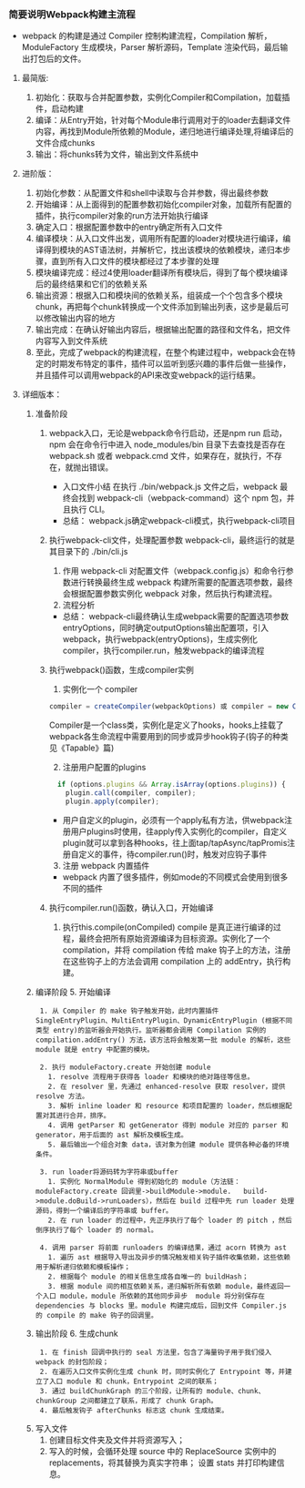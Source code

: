 ### 简要说明Webpack构建主流程
  * webpack 的构建是通过 Compiler 控制构建流程，Compilation 解析，ModuleFactory 生成模块，Parser 解析源码，Template 渲染代码，最后输出打包后的文件。

  1. 最简版:
      1. 初始化：获取与合并配置参数，实例化Compiler和Compilation，加载插件，启动构建
      2. 编译：从Entry开始，针对每个Module串行调用对于的loader去翻译文件内容，再找到Module所依赖的Module，递归地进行编译处理,将编译后的文件合成chunks
      3. 输出：将chunks转为文件，输出到文件系统中

  2. 进阶版：
      1. 初始化参数：从配置文件和shell中读取与合并参数，得出最终参数
      2. 开始编译：从上面得到的配置参数初始化compiler对象，加载所有配置的插件，执行compiler对象的run方法开始执行编译
      3. 确定入口：根据配置参数中的entry确定所有入口文件
      4. 编译模块：从入口文件出发，调用所有配置的loader对模块进行编译，编译得到模块的AST语法树，并解析它，找出该模块的依赖模块，递归本步骤，直到所有入口文件的模块都经过了本步骤的处理
      5. 模块编译完成：经过4使用loader翻译所有模块后，得到了每个模块编译后的最终结果和它们的依赖关系
      6. 输出资源：根据入口和模块间的依赖关系，组装成一个个包含多个模块chunk，再把每个chunk转换成一个文件添加到输出列表，这步是最后可以修改输出内容的地方
      7. 输出完成：在确认好输出内容后，根据输出配置的路径和文件名，把文件内容写入到文件系统
      8. 至此，完成了webpack的构建流程，在整个构建过程中，webpack会在特定的时期发布特定的事件，插件可以监听到感兴趣的事件后做一些操作，并且插件可以调用webpack的API来改变webpack的运行结果。 

  3. 详细版本：
      1. 准备阶段
          1. webpack入口，无论是webpack命令行启动，还是npm run 启动，npm 会在命令行中进入 node_modules/bin 目录下去查找是否存在 webpack.sh 或者 webpack.cmd 文件，如果存在，就执行，不存在，就抛出错误。
              <!-- webpack项目的package.json 文件中设置了 bin 字段之后 ，可执行文件 会被链接到当前项目的 ./node_modules/.bin 中，在本项目中，就可以很方便地利用 npm 执行脚本，更多可参考 npm的package.json字段含义 (opens new window)。 -->
              <!-- 
                在函数中引入 webpack，那么入口将会是lib/webpack.js。而如果在 shell 中执行，那么将会走到 ./bin/webpack.js。
                其实 webpack 实际的路口文件是 node_modules/webpack/bin/webpack.js。 
              -->
              * 入口文件小结
              在执行 ./bin/webpack.js 文件之后，webpack 最终会找到 webpack-cli（webpack-command）这个 npm 包，并且执行 CLI。
                <!-- 
                  webpack-cli：webpack4.0 之后将 webpack-cli 分离了出来，具有 webpack 所有的特性和功能。
                  webpack-command：轻量级的 webpack-cli 
                -->
              * 总结：
                webpack.js确定webpack-cli模式，执行webpack-cli项目

          2. 执行webpack-cli文件，处理配置参数
              webpack-cli，最终运行的就是其目录下的 ./bin/cli.js
              1. 作用
                webpack-cli 对配置文件（webpack.config.js）和命令行参数进行转换最终生成 webpack 构建所需要的配置选项参数，最终会根据配置参数实例化 webpack 对象，然后执行构建流程。
              2. 流程分析
                <!-- 
                  首先在 webpack-cli 中引入了 yargs 工具，用于对命令行进行定制。
                  分析输入之后的命令行参数，对各个参数进行转换，组成编译配置项，最后通过引入 webpack 结合处理好的配置，进行编译和构建。 
                -->
              * 总结：
                webpack-cli最终确认生成webpack需要的配置选项参数entryOptions，同时确定outputOptions输出配置项，引入webpack，执行webpack(entryOptions)，生成实例化compiler，执行compiler.run，触发webpack的编译流程

          3. 执行webpack()函数，生成compiler实例
              1. 实例化一个 compiler
                ```ts
                compiler = createCompiler(webpackOptions) 或 compiler = new Compiler(options.context); 
                ```
                Compiler是一个class类，实例化是定义了hooks，hooks上挂载了webpack各生命流程中需要用到的同步或异步hook钩子(钩子的种类见《Tapable》篇)
              
              2. 注册用户配置的plugins
                ```ts
                  if (options.plugins && Array.isArray(options.plugins)) {
                    plugin.call(compiler, compiler);
                    plugin.apply(compiler); 
                ```
                * 用户自定义的plugin，必须有一个apply私有方法，供webpack注册用户plugins时使用，往apply传入实例化的compiler，自定义plugin就可以拿到各种hooks，往上面tap/tapAsync/tapPromis注册自定义的事件，待compiler.run()时，触发对应钩子事件

              3. 注册 webpack 内置插件
                * webpack 内置了很多插件，例如mode的不同模式会使用到很多不同的插件

          4. 执行compiler.run()函数，确认入口，开始编译

              1. 执行this.compile(onCompiled)
                compile 是真正进行编译的过程，最终会把所有原始资源编译为目标资源。实例化了一个 compilation，并将 compilation 传给 make 钩子上的方法，注册在这些钩子上的方法会调用 compilation 上的 addEntry，执行构建。
                <!-- 
                  compilation 是后续构建流程中最核心最重要的对象，它包含了一次构建过程中所有的数据，一次构建过程对应一个 Compilation 实例。当 Compilation 实例创建完成之后，Webpack 的准备阶段已经完成，下一步将开始编译阶段。 
                -->

      2. 编译阶段
          5. 开始编译

              1. 从 Compiler 的 make 钩子触发开始，此时内置插件 SingleEntryPlugin、MultiEntryPlugin、DynamicEntryPlugin (根据不同类型 entry)的监听器会开始执行。监听器都会调用 Compilation 实例的 compilation.addEntry() 方法，该方法将会触发第一批 module 的解析，这些 module 就是 entry 中配置的模块。

              2. 执行 moduleFactory.create 开始创建 module
                1. resolve 流程用于获得各 loader 和模块的绝对路径等信息。
                2. 在 resolver 里，先通过 enhanced-resolve 获取 resolver，提供 resolve 方法。
                3. 解析 inline loader 和 resource 和项目配置的 loader，然后根据配置对其进行合并，排序。
                4. 调用 getParser 和 getGenerator 得到 module 对应的 parser 和 generator，用于后面的 ast 解析及模板生成。
                5. 最后输出一个组合对象 data，该对象为创建 module 提供各种必备的环境条件。

              3. run loader将源码转为字符串或buffer
                1. 实例化 NormalModule 得到初始化的 module（方法链：moduleFactory.create 回调里->buildModule->module.   build->module.doBuild->runLoaders），然后在 build 过程中先 run loader 处理源码，得到一个编译后的字符串或 buffer。
                2. 在 run loader 的过程中，先正序执行了每个 loader 的 pitch ，然后倒序执行了每个 loader 的 normal。

              4. 调用 parser 将前面 runloaders 的编译结果，通过 acorn 转换为 ast
                1. 遍历 ast 根据导入导出及异步的情况触发相关钩子插件收集依赖，这些依赖用于解析递归依赖和模板操作；
                2. 根据每个 module 的相关信息生成各自唯一的 buildHash；
                3. 根据 module 间的相互依赖关系，递归解析所有依赖 module，最终返回一个入口 module，module 所依赖的其他同步异步  module 将分别保存在 dependencies 与 blocks 里。module 构建完成后，回到文件 Compiler.js 的 compile 的 make 钩子的回调里。

      3. 输出阶段
          6. 生成chunk

              1. 在 finish 回调中执行的 seal 方法里，包含了海量钩子用于我们侵入 webpack 的封包阶段；
              2. 在遍历入口文件实例化生成 chunk 时，同时实例化了 Entrypoint 等，并建立了入口 module 和 chunk，Entrypoint 之间的联系；
              3. 通过 buildChunkGraph 的三个阶段，让所有的 module、chunk、chunkGroup 之间都建立了联系，形成了 chunk Graph。
              4. 最后触发钩子 afterChunks 标志这 chunk 生成结束。
      
      <!-- 
      4. 资源构建
        通过 this.emitFile 可生成 module 资源，如果有则直接调用 this.emitAsset 生成资源；
        生成 chunk 资源时，先根据是否含有 runtime 得到不同的 template，包括 chunkTemplate 和 mainTemplate;
        通过不同的 template 得到不同的 manifest 和 pathAndInfo，然后调用不同的 render 渲染代码；
        最后建立文件名与资源之间的映射，最终一起挂载到 compilation.assets 即目标资源。 
      -->

      5. 写入文件
          1. 创建目标文件夹及文件并将资源写入；
          2. 写入的时候，会循环处理 source 中的 ReplaceSource 实例中的 replacements，将其替换为真实字符串；
          设置 stats 并打印构建信息。



